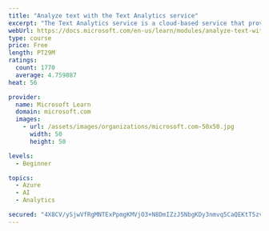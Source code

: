 ```yaml
---
title: "Analyze text with the Text Analytics service"
excerpt: "The Text Analytics service is a cloud-based service that provides advanced natural language processing over raw text for sentiment analysis, key phrase extraction, named entity recognition, and language detection."
webUrl: https://docs.microsoft.com/en-us/learn/modules/analyze-text-with-text-analytics-service/
type: course
price: Free
length: PT29M
ratings:
  count: 1770
  average: 4.759887
heat: 56

provider:
  name: Microsoft Learn
  domain: microsoft.com
  images:
    - url: /assets/images/organizations/microsoft.com-50x50.jpg
      width: 50
      height: 50

levels:
  - Beginner

topics:
  - Azure
  - AI
  - Analytics

secured: "4X8CV/ySjwVfRgMNTExPpmgKMVjO3+N8DmIZzJ5NbgKDy3nmvq5CaQEKtT5zvmNimJpxBblPPvtSHYkasuUAopTrXKk5f0xKPPL+QeqbB1XPUAJ+h2dsc/ECJe7W97cUjzva/7iVybW2z6pjHKKmu1PQhts1PdnIOeNhqS7ExsZyom5nUDYFPSoAlaS44vI5scyhrym3dz1uXB7Q2v2bIjjOq74TAirSf/O+5YD6KrlkfmRODLsb/nGTznHZYgSw8uBvOrlBfrN1bVUK08N3IB9HWi1bhBUVt6fzKzDTRkB7KwVrtepwCp8SkU6CxWkTRMf/dvnRhl3LrZIh4yheHB4Xnu3Ga9lQ7H4fogvfRaO3acP4kLF0DSxjLoG5jz/OVWo406nFmIRtpBckJyrstaz13z+YmIYFkxcSkABx+pY=;RDp1U47sLf+UlFVLISbP4A=="
---
```


